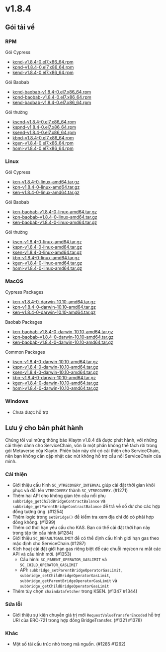 # v1.8.4

## Gói tải về <a id="package-downloads"></a>

### RPM <a id="rpm"></a>

Gói Cypress
- [kcnd-v1.8.4-0.el7.x86_64.rpm](https://packages.klaytn.net/klaytn/v1.8.4/kcnd-v1.8.4-0.el7.x86_64.rpm)
- [kpnd-v1.8.4-0.el7.x86_64.rpm](https://packages.klaytn.net/klaytn/v1.8.4/kpnd-v1.8.4-0.el7.x86_64.rpm)
- [kend-v1.8.4-0.el7.x86_64.rpm](https://packages.klaytn.net/klaytn/v1.8.4/kend-v1.8.4-0.el7.x86_64.rpm)

Gói Baobab
- [kcnd-baobab-v1.8.4-0.el7.x86_64.rpm](https://packages.klaytn.net/klaytn/v1.8.4/kcnd-baobab-v1.8.4-0.el7.x86_64.rpm)
- [kpnd-baobab-v1.8.4-0.el7.x86_64.rpm](https://packages.klaytn.net/klaytn/v1.8.4/kpnd-baobab-v1.8.4-0.el7.x86_64.rpm)
- [kend-baobab-v1.8.4-0.el7.x86_64.rpm](https://packages.klaytn.net/klaytn/v1.8.4/kend-baobab-v1.8.4-0.el7.x86_64.rpm)

Gói thường
- [kscnd-v1.8.4-0.el7.x86_64.rpm](https://packages.klaytn.net/klaytn/v1.8.4/kscnd-v1.8.4-0.el7.x86_64.rpm)
- [kspnd-v1.8.4-0.el7.x86_64.rpm](https://packages.klaytn.net/klaytn/v1.8.4/kspnd-v1.8.4-0.el7.x86_64.rpm)
- [ksend-v1.8.4-0.el7.x86_64.rpm](https://packages.klaytn.net/klaytn/v1.8.4/ksend-v1.8.4-0.el7.x86_64.rpm)
- [kbnd-v1.8.4-0.el7.x86_64.rpm](https://packages.klaytn.net/klaytn/v1.8.4/kbnd-v1.8.4-0.el7.x86_64.rpm)
- [kgen-v1.8.4-0.el7.x86_64.rpm](https://packages.klaytn.net/klaytn/v1.8.4/kgen-v1.8.4-0.el7.x86_64.rpm)
- [homi-v1.8.4-0.el7.x86_64.rpm](https://packages.klaytn.net/klaytn/v1.8.4/homi-v1.8.4-0.el7.x86_64.rpm)

### Linux <a id="linux"></a>

Gói Cypress
- [kcn-v1.8.4-0-linux-amd64.tar.gz](https://packages.klaytn.net/klaytn/v1.8.4/kcn-v1.8.4-0-linux-amd64.tar.gz)
- [kpn-v1.8.4-0-linux-amd64.tar.gz](https://packages.klaytn.net/klaytn/v1.8.4/kpn-v1.8.4-0-linux-amd64.tar.gz)
- [ken-v1.8.4-0-linux-amd64.tar.gz](https://packages.klaytn.net/klaytn/v1.8.4/ken-v1.8.4-0-linux-amd64.tar.gz)

Gói Baobab
- [kcn-baobab-v1.8.4-0-linux-amd64.tar.gz](https://packages.klaytn.net/klaytn/v1.8.4/kcn-baobab-v1.8.4-0-linux-amd64.tar.gz)
- [kpn-baobab-v1.8.4-0-linux-amd64.tar.gz](https://packages.klaytn.net/klaytn/v1.8.4/kpn-baobab-v1.8.4-0-linux-amd64.tar.gz)
- [ken-baobab-v1.8.4-0-linux-amd64.tar.gz](https://packages.klaytn.net/klaytn/v1.8.4/ken-baobab-v1.8.4-0-linux-amd64.tar.gz)

Gói thường
- [kscn-v1.8.4-0-linux-amd64.tar.gz](https://packages.klaytn.net/klaytn/v1.8.4/kscn-v1.8.4-0-linux-amd64.tar.gz)
- [kspn-v1.8.4-0-linux-amd64.tar.gz](https://packages.klaytn.net/klaytn/v1.8.4/kspn-v1.8.4-0-linux-amd64.tar.gz)
- [ksen-v1.8.4-0-linux-amd64.tar.gz](https://packages.klaytn.net/klaytn/v1.8.4/ksen-v1.8.4-0-linux-amd64.tar.gz)
- [kbn-v1.8.4-0-linux-amd64.tar.gz](https://packages.klaytn.net/klaytn/v1.8.4/kbn-v1.8.4-0-linux-amd64.tar.gz)
- [kgen-v1.8.4-0-linux-amd64.tar.gz](https://packages.klaytn.net/klaytn/v1.8.4/kgen-v1.8.4-0-linux-amd64.tar.gz)
- [homi-v1.8.4-0-linux-amd64.tar.gz](https://packages.klaytn.net/klaytn/v1.8.4/homi-v1.8.4-0-linux-amd64.tar.gz)

### MacOS <a id="macos"></a>

Cypress Packages
- [kcn-v1.8.4-0-darwin-10.10-amd64.tar.gz](https://packages.klaytn.net/klaytn/v1.8.4/kcn-v1.8.4-0-darwin-10.10-amd64.tar.gz)
- [kpn-v1.8.4-0-darwin-10.10-amd64.tar.gz](https://packages.klaytn.net/klaytn/v1.8.4/kpn-v1.8.4-0-darwin-10.10-amd64.tar.gz)
- [ken-v1.8.4-0-darwin-10.10-amd64.tar.gz](https://packages.klaytn.net/klaytn/v1.8.4/ken-v1.8.4-0-darwin-10.10-amd64.tar.gz)

Baobab Packages
- [kcn-baobab-v1.8.4-0-darwin-10.10-amd64.tar.gz](https://packages.klaytn.net/klaytn/v1.8.4/kcn-baobab-v1.8.4-0-darwin-10.10-amd64.tar.gz)
- [kpn-baobab-v1.8.4-0-darwin-10.10-amd64.tar.gz](https://packages.klaytn.net/klaytn/v1.8.4/kpn-baobab-v1.8.4-0-darwin-10.10-amd64.tar.gz)
- [ken-baobab-v1.8.4-0-darwin-10.10-amd64.tar.gz](https://packages.klaytn.net/klaytn/v1.8.4/ken-baobab-v1.8.4-0-darwin-10.10-amd64.tar.gz)

Common Packages
- [kscn-v1.8.4-0-darwin-10.10-amd64.tar.gz](https://packages.klaytn.net/klaytn/v1.8.4/kscn-v1.8.4-0-darwin-10.10-amd64.tar.gz)
- [kspn-v1.8.4-0-darwin-10.10-amd64.tar.gz](https://packages.klaytn.net/klaytn/v1.8.4/kspn-v1.8.4-0-darwin-10.10-amd64.tar.gz)
- [ksen-v1.8.4-0-darwin-10.10-amd64.tar.gz](https://packages.klaytn.net/klaytn/v1.8.4/ksen-v1.8.4-0-darwin-10.10-amd64.tar.gz)
- [kbn-v1.8.4-0-darwin-10.10-amd64.tar.gz](https://packages.klaytn.net/klaytn/v1.8.4/kbn-v1.8.4-0-darwin-10.10-amd64.tar.gz)
- [kgen-v1.8.4-0-darwin-10.10-amd64.tar.gz](https://packages.klaytn.net/klaytn/v1.8.4/kgen-v1.8.4-0-darwin-10.10-amd64.tar.gz)
- [homi-v1.8.4-0-darwin-10.10-amd64.tar.gz](https://packages.klaytn.net/klaytn/v1.8.4/homi-v1.8.4-0-darwin-10.10-amd64.tar.gz)

### Windows <a id="windows"></a>

- Chưa được hỗ trợ


## Lưu ý cho bản phát hành <a id="release-notes"></a>
Chúng tôi vui mừng thông báo Klaytn v1.8.4 đã được phát hành, với những cải thiện dành cho ServiceChain, vốn là một phần không thể tách rời trong gói Metaverse của Klaytn. Phiên bản này chỉ có cải thiện cho ServiceChain, nên bạn không cần cập nhật các nút không hỗ trợ cầu nối ServiceChain của mình.

### Cải thiện
- Giới thiệu cấu hình `SC_VTRECOVERY_INTERVAL` giúp cài đặt thời gian khôi phục và đổi tên `VTRECOVERY` thành `SC_VTRECOVERY`. (#1271)
- Thêm hai API cho không gian tên cầu nối phụ `subbridge_getChildBridgeContractBalance` và `subbridge_getParentBridgeContractBalance` để trả về số dư cho các hợp đồng tương ứng. (#1254)
- Thêm logic trong `setBridge()` để kiểm tra xem địa chỉ đó có phải hợp đồng không. (#1299)
- Thêm cờ thời hạn yêu cầu cho KAS. Bạn có thể cài đặt thời hạn này trong tập tin cấu hình.(#1284)
- Giới thiệu `SC_DEFAULTGASLIMIT` để có thể định cấu hình giới hạn gas theo mặc định cho ServiceChain.(#1287)
- Kích hoạt cài đặt giới hạn gas riêng biệt để các chuỗi mẹ/con ra mắt các API và cấu hình mới. (#1353)
  - Cấu hình: `SC_PARENT_OPERATOR_GASLIMIT` và `SC_CHILD_OPERATOR_GASLIMIT`
  - API: `subbridge_setParentBridgeOperatorGasLimit`, `subbridge_setChildBridgeOperatorGasLimit`, `subbridge_getParentBridgeOperatorGasLimit` và `subbridge_getChildBridgeOperatorGasLimit`
- Thêm tùy chọn `chaindatafetcher` trong KSEN. (#1347 #1344)

### Sửa lỗi
- Giới thiệu sự kiện chuyển giá trị mới `RequestValueTransferEncoded` hỗ trợ URI của ERC-721 trong hợp đồng BridgeTransfer. (#1321 #1378)

### Khác
- Một số tái cấu trúc nhỏ trong mã nguồn. (#1285 #1262)
